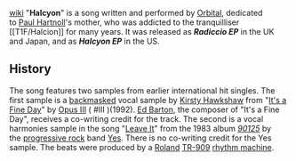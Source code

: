 [wiki](https://en.wikipedia.org/wiki/Halcyon_(Orbital_song) "Halcyon (Orbital song)")
"**Halcyon**" is a song written and performed by [Orbital](https://en.wikipedia.org/wiki/Orbital_(band) "Orbital (band)"), dedicated to [Paul Hartnoll](https://en.wikipedia.org/wiki/Paul_Hartnoll "Paul Hartnoll")'s mother, who was addicted to the tranquilliser [[T1F/Halcion]] for many years. It was released as _**Radiccio EP**_ in the UK and Japan, and as _**Halcyon EP**_ in the US.

## History

The song features two samples from earlier international hit singles. The first sample is a [backmasked](https://en.wikipedia.org/wiki/Backmasking "Backmasking") vocal sample by [Kirsty Hawkshaw](https://en.wikipedia.org/wiki/Kirsty_Hawkshaw "Kirsty Hawkshaw") from "[It's a Fine Day](https://en.wikipedia.org/wiki/It%27s_a_Fine_Day "It's a Fine Day")" by [Opus III](https://en.wikipedia.org/wiki/Opus_III_(band) "Opus III (band)") ( #III )(1992). [Ed Barton](https://en.wikipedia.org/wiki/Edward_Barton_(musician) "Edward Barton (musician)"), the composer of "It's a Fine Day", receives a co-writing credit for the track. The second is a vocal harmonies sample in the song "[Leave It](https://en.wikipedia.org/wiki/Leave_It "Leave It")" from the 1983 album _[90125](https://en.wikipedia.org/wiki/90125 "90125")_ by the [progressive rock](https://en.wikipedia.org/wiki/Progressive_rock "Progressive rock") band [Yes](https://en.wikipedia.org/wiki/Yes_(band) "Yes (band)"). There is no co-writing credit for the Yes sample. The beats were produced by a [Roland](https://en.wikipedia.org/wiki/Roland_Corporation "Roland Corporation") [TR-909](https://en.wikipedia.org/wiki/TR-909 "TR-909") [rhythm machine](https://en.wikipedia.org/wiki/Rhythm_machine "Rhythm machine").
